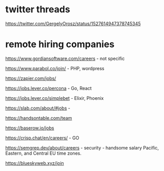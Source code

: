 # twitter threads
https://twitter.com/GergelyOrosz/status/1527614947378745345


# remote hiring companies


https://www.gordiansoftware.com/careers  - not specific

https://www.parabol.co/join/  - PHP, wordpress

https://zapier.com/jobs/

https://jobs.lever.co/percona - Go, React

https://jobs.lever.co/simplebet  - Elixir, Phoenix

https://slab.com/about/#jobs  -

https://handsontable.com/team

https://baserow.io/jobs

https://crisp.chat/en/careers/  - GO

https://semgrep.dev/about/careers  - security - handsome salary  Pacific, Eastern, and Central EU time zones.

https://blueskyweb.xyz/join
